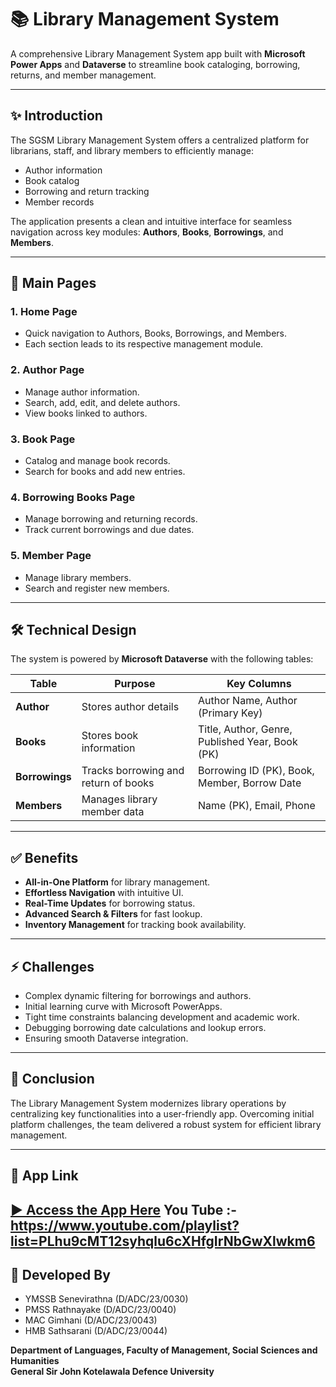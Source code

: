 # 📚 Library Management System

A comprehensive Library Management System app built with **Microsoft Power Apps** and **Dataverse** to streamline book cataloging, borrowing, returns, and member management.

---

## ✨ Introduction

The SGSM Library Management System offers a centralized platform for librarians, staff, and library members to efficiently manage:

- Author information
- Book catalog
- Borrowing and return tracking
- Member records

The application presents a clean and intuitive interface for seamless navigation across key modules: **Authors**, **Books**, **Borrowings**, and **Members**.

---

## 📄 Main Pages

### 1. Home Page
- Quick navigation to Authors, Books, Borrowings, and Members.
- Each section leads to its respective management module.

### 2. Author Page
- Manage author information.
- Search, add, edit, and delete authors.
- View books linked to authors.

### 3. Book Page
- Catalog and manage book records.
- Search for books and add new entries.

### 4. Borrowing Books Page
- Manage borrowing and returning records.
- Track current borrowings and due dates.

### 5. Member Page
- Manage library members.
- Search and register new members.

---

## 🛠 Technical Design

The system is powered by **Microsoft Dataverse** with the following tables:

| Table         | Purpose                                           | Key Columns                                     |
|---------------|---------------------------------------------------|-------------------------------------------------|
| **Author**    | Stores author details                             | Author Name, Author (Primary Key)               |
| **Books**     | Stores book information                           | Title, Author, Genre, Published Year, Book (PK) |
| **Borrowings**| Tracks borrowing and return of books              | Borrowing ID (PK), Book, Member, Borrow Date    |
| **Members**   | Manages library member data                       | Name (PK), Email, Phone                         |

---

## ✅ Benefits

- **All-in-One Platform** for library management.
- **Effortless Navigation** with intuitive UI.
- **Real-Time Updates** for borrowing status.
- **Advanced Search & Filters** for fast lookup.
- **Inventory Management** for tracking book availability.

---

## ⚡ Challenges

- Complex dynamic filtering for borrowings and authors.
- Initial learning curve with Microsoft PowerApps.
- Tight time constraints balancing development and academic work.
- Debugging borrowing date calculations and lookup errors.
- Ensuring smooth Dataverse integration.

---

## 🏁 Conclusion

The  Library Management System modernizes library operations by centralizing key functionalities into a user-friendly app. Overcoming initial platform challenges, the team delivered a robust system for efficient library management.

---

## 🔗 App Link

[▶️ Access the App Here](https://apps.powerapps.com/play/e/c40cd82f-b798-eba4-a058-e4280c1f9902/a/f2bd1db2-aa5d-482f-9d44-ba7fa94689a2?tenantId=22426826-dc4c-401a-8d0e-7f97e64c0f99)
You Tube :- https://www.youtube.com/playlist?list=PLhu9cMT12syhqlu6cXHfgIrNbGwXlwkm6
---

## 👥 Developed By

- YMSSB Senevirathna (D/ADC/23/0030)
- PMSS Rathnayake (D/ADC/23/0040)
- MAC Gimhani (D/ADC/23/0043)
- HMB Sathsarani (D/ADC/23/0044)

**Department of Languages, Faculty of Management, Social Sciences and Humanities**  
**General Sir John Kotelawala Defence University**  
